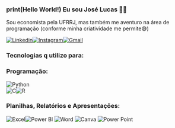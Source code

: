 ### print(Hello World!) Eu sou José Lucas 🖖😁
Sou economista pela UFRRJ, mas também me aventuro na área de programação (conforme minha criatividade me permite😅)

[![Linkedin](https://img.shields.io/badge/LinkedIn-0077B5?style=for-the-badge&logo=linkedin&logoColor=white)](https://www.linkedin.com/in/jos%C3%A9-lucas-camelo-8b2055229/)[![Instagram](https://img.shields.io/badge/Instagram-E4405F?style=for-the-badge&logo=instagram&logoColor=white)](https://www.instagram.com/jlucas.nc_/)[![Gmail](https://img.shields.io/badge/Gmail-D14836?style=for-the-badge&logo=gmail&logoColor=white)](mailto:jlcam3250@gmail.com)


### Tecnologias q utilizo para:

### Programação:
<div style="display: inline-block"><img align="center" alt="Python" src="https://img.shields.io/badge/Python-3776AB?style=for-the-badge&logo=python&logoColor=yellow"><div><div style="display: inline-block"><img align="center" alt="C" src="https://img.shields.io/badge/C-00599C?style=for-the-badge&logo=c&logoColor=blue"><div style="display: inline-block"><img align="center" alt="R" src="https://img.shields.io/badge/R-276DC3?style=for-the-badge&logo=r&logoColor=green"></div>

### Planilhas, Relatórios e Apresentações:

<div style="display: inline-block">
    <img align="center" alt="Excel" src="https://img.shields.io/badge/Microsoft_Excel-217346?style=for-the-badge&logo=microsoft-excel&logoColor=white"><div style="display: inline-block">
    <img align="center" alt="Power BI" src="https://img.shields.io/badge/Power%20BI-F2C811?style=for-the-badge&logo=power-bi&logoColor=white">
</div>

<div style="display: inline-block">
    <img align="center" alt="Word" src="https://img.shields.io/badge/Word-0078D4?style=for-the-badge&logo=microsoft-word&logoColor=white">
</div>

<div style="display: inline-block">
    <img align="center" alt="Canva" src="https://img.shields.io/badge/Canva-47248F?style=for-the-badge&logo=canva&logoColor=white">
<div style="display: inline-block">
    <img align="center" alt="Power Point" src="https://img.shields.io/badge/PowerPoint-FF7F00?style=for-the-badge&logo=microsoft-powerpoint&logoColor=white">
</div>
